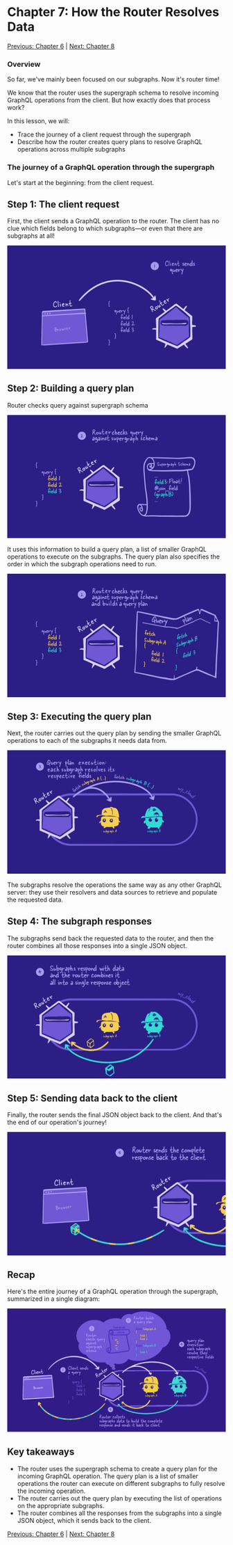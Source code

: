 # Chapter 7: How the Router Resolves Data

[Previous: Chapter 6](Voyage-part-1-chapter-6.md) | [Next: Chapter 8](Voyage-part-1-chapter-8.md)

### Overview

So far, we've mainly been focused on our subgraphs. Now it's router time!

We know that the router uses the supergraph schema to resolve incoming GraphQL operations from the client. But how exactly does that process work?

In this lesson, we will:

- Trace the journey of a client request through the supergraph
- Describe how the router creates query plans to resolve GraphQL operations across multiple subgraphs

### The journey of a GraphQL operation through the supergraph

Let's start at the beginning: from the client request.

## Step 1: The client request

First, the client sends a GraphQL operation to the router. The client has no clue which fields belong to which subgraphs—or even that there are subgraphs at all!

![Alt text](./assets/F_01_06_IL_15_x4eaok.png)

## Step 2: Building a query plan

Router checks query against supergraph schema

![Alt text](./assets/F_01_05_IL_16_a_dwcrpn.png)

It uses this information to build a query plan, a list of smaller GraphQL operations to execute on the subgraphs. The query plan also specifies the order in which the subgraph operations need to run.

![Alt text](./assets/F_01_05_IL_16_b_nqqohx.png)

## Step 3: Executing the query plan

Next, the router carries out the query plan by sending the smaller GraphQL operations to each of the subgraphs it needs data from.

![Alt text](./assets/F_01_05_IL_103_a_itahgs.png)

The subgraphs resolve the operations the same way as any other GraphQL server: they use their resolvers and data sources to retrieve and populate the requested data.

## Step 4: The subgraph responses

The subgraphs send back the requested data to the router, and then the router combines all those responses into a single JSON object.

![Alt text](./assets/F_01_06_IL_18_th6u9s.png)

## Step 5: Sending data back to the client

Finally, the router sends the final JSON object back to the client. And that's the end of our operation's journey!

![Alt text](./assets/F_01_06_IL_19_nrfrw9.png)

## Recap

Here's the entire journey of a GraphQL operation through the supergraph, summarized in a single diagram:

![Alt text](./assets/federation_1_query_wpi_wad3yi.png)

## Key takeaways

- The router uses the supergraph schema to create a query plan for the incoming GraphQL operation. The query plan is a list of smaller operations the router can execute on different subgraphs to fully resolve the incoming operation.
- The router carries out the query plan by executing the list of operations on the appropriate subgraphs.
- The router combines all the responses from the subgraphs into a single JSON object, which it sends back to the client.

[Previous: Chapter 6](Voyage-part-1-chapter-6.md) | [Next: Chapter 8](Voyage-part-1-chapter-8.md)
